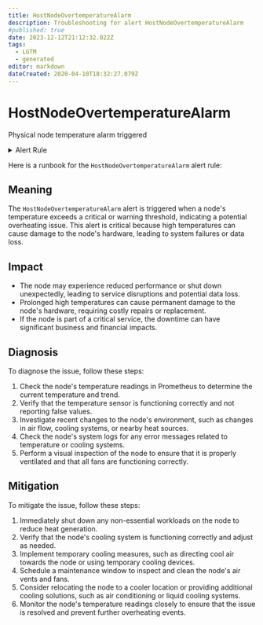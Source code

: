 ```yaml
---
title: HostNodeOvertemperatureAlarm
description: Troubleshooting for alert HostNodeOvertemperatureAlarm
#published: true
date: 2023-12-12T21:12:32.022Z
tags: 
  - LGTM
  - generated
editor: markdown
dateCreated: 2020-04-10T18:32:27.079Z
---
```


# HostNodeOvertemperatureAlarm

Physical node temperature alarm triggered

<details>
  <summary>Alert Rule</summary>

{{% rule "host-and-hardware/node-exporter.yml" "HostNodeOvertemperatureAlarm" %}}

{{% comment %}}

```yaml
alert: HostNodeOvertemperatureAlarm
expr: ((node_hwmon_temp_crit_alarm_celsius == 1) or (node_hwmon_temp_alarm == 1)) * on(instance) group_left (nodename) node_uname_info{nodename=~".+"}
for: 0m
labels:
    severity: critical
annotations:
    summary: Host node overtemperature alarm (instance {{ $labels.instance }})
    description: |-
        Physical node temperature alarm triggered
          VALUE = {{ $value }}
          LABELS = {{ $labels }}
    runbook: https://github.com/srerun/prometheus-alerts/blob/main/content/runbooks/node-exporter/HostNodeOvertemperatureAlarm.md

```

{{% /comment %}}

</details>


Here is a runbook for the `HostNodeOvertemperatureAlarm` alert rule:

## Meaning

The `HostNodeOvertemperatureAlarm` alert is triggered when a node's temperature exceeds a critical or warning threshold, indicating a potential overheating issue. This alert is critical because high temperatures can cause damage to the node's hardware, leading to system failures or data loss.

## Impact

* The node may experience reduced performance or shut down unexpectedly, leading to service disruptions and potential data loss.
* Prolonged high temperatures can cause permanent damage to the node's hardware, requiring costly repairs or replacement.
* If the node is part of a critical service, the downtime can have significant business and financial impacts.

## Diagnosis

To diagnose the issue, follow these steps:

1. Check the node's temperature readings in Prometheus to determine the current temperature and trend.
2. Verify that the temperature sensor is functioning correctly and not reporting false values.
3. Investigate recent changes to the node's environment, such as changes in air flow, cooling systems, or nearby heat sources.
4. Check the node's system logs for any error messages related to temperature or cooling systems.
5. Perform a visual inspection of the node to ensure that it is properly ventilated and that all fans are functioning correctly.

## Mitigation

To mitigate the issue, follow these steps:

1. Immediately shut down any non-essential workloads on the node to reduce heat generation.
2. Verify that the node's cooling system is functioning correctly and adjust as needed.
3. Implement temporary cooling measures, such as directing cool air towards the node or using temporary cooling devices.
4. Schedule a maintenance window to inspect and clean the node's air vents and fans.
5. Consider relocating the node to a cooler location or providing additional cooling solutions, such as air conditioning or liquid cooling systems.
6. Monitor the node's temperature readings closely to ensure that the issue is resolved and prevent further overheating events.